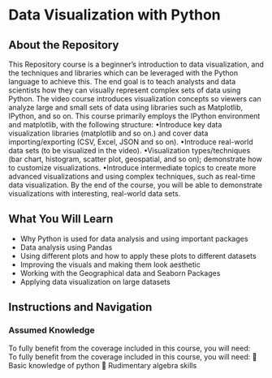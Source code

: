 # Data Visualization with Python

## About the Repository 
This Repository course is a beginner’s introduction to data visualization, and the techniques and libraries which can be leveraged with the Python language to achieve this. The end goal is to teach analysts and data scientists how they can visually represent complex sets of data using Python.
The video course introduces visualization concepts so viewers can analyze large and small sets of data using libraries such as Matplotlib, IPython, and so on. 
This course primarily employs the IPython environment and matplotlib, with the following structure:
•Introduce key data visualization libraries (matplotlib and so on.) and cover data importing/exporting (CSV, Excel, JSON and so on).
•Introduce real-world data sets (to be visualized in the video).
•Visualization types/techniques (bar chart, histogram, scatter plot, geospatial, and so on); demonstrate how to customize visualizations.
•Introduce intermediate topics to create more advanced visualizations and using complex techniques, such as real-time data visualization.
By the end of the course, you will be able to demonstrate visualizations with interesting, real-world data sets.


<H2>What You Will Learn</H2>
<DIV class=book-info-will-learn-text>
<UL>
<LI>Why Python is used for data analysis and using important packages  
<LI>Data analysis using Pandas
<LI>Using different plots and how to apply these plots to different datasets 
<LI>Improving the visuals and making them look aesthetic 
<LI>Working with the Geographical data and Seaborn Packages 
<LI>Applying data visualization on large datasets</LI></UL></DIV>

## Instructions and Navigation
### Assumed Knowledge
To fully benefit from the coverage included in this course, you will need:<br/>
To fully benefit from the coverage included in this course, you will need:
	Basic knowledge of python
	Rudimentary algebra skills



